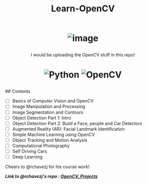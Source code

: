 <h1 align='center'> Learn-OpenCV <br><br>

![image](https://user-images.githubusercontent.com/54891285/120090699-1af14380-c122-11eb-987a-5f8e8ff84c99.png)

</h1>
<p align='center'>I would be uploading the OpenCV stuff in this repo!
</p>

<h1 align='center'>

 ![Python](https://img.shields.io/badge/-Python-333333?style=flat-square&logo=Python)
![OpenCV](https://img.shields.io/badge/-OpenCV-333333?style=flat-square&logo=OpenCV)
<!-- ![TensorFlow](https://img.shields.io/badge/-TensorFlow-333333?style=flat&logo=Tensorflow) -->
</h1>
## Contents

- [ ] Basics of Computer Vision and OpenCV
- [ ] Image Manipulation and Processing
- [ ] Image Segmentation and Contours
- [ ] Object Detection Part 1: Intro
- [ ] Object Detection Part 2: Build a Face, people and Car Detectors
- [ ] Augmented Reality (AR): Facial Landmark Identification
- [ ] Simple Machine Learning using OpenCV
- [ ] Object Tracking and Motion Analysis
- [ ] Computational Photography
- [ ] Self Driving Cars
- [ ] Deep Learning

Cheers to @rchavezj for his course work!

_**Link to @rchavezj's repo : <a href="https://github.com/rchavezj/OpenCV_Projects">OpenCV_Projects</a>**_
